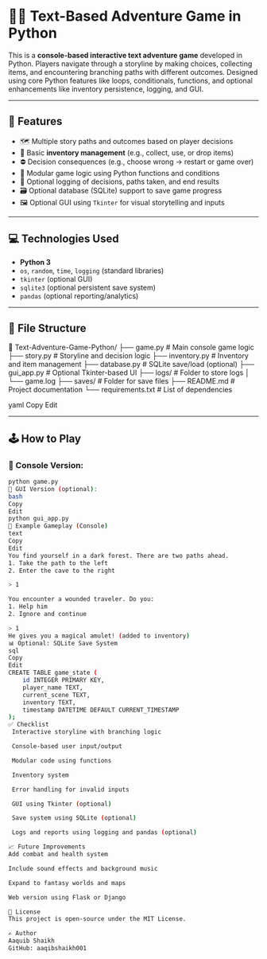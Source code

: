 # 🧙‍♂️ Text-Based Adventure Game in Python

This is a **console-based interactive text adventure game** developed in Python. Players navigate through a storyline by making choices, collecting items, and encountering branching paths with different outcomes. Designed using core Python features like loops, conditionals, functions, and optional enhancements like inventory persistence, logging, and GUI.

---

## 🚀 Features

- 🗺️ Multiple story paths and outcomes based on player decisions
- 🎒 Basic **inventory management** (e.g., collect, use, or drop items)
- ⛔ Decision consequences (e.g., choose wrong → restart or game over)
- 🧠 Modular game logic using Python functions and conditions
- 📑 Optional logging of decisions, paths taken, and end results
- 🗃️ Optional database (SQLite) support to save game progress
- 🖼️ Optional GUI using `Tkinter` for visual storytelling and inputs

---

## 💻 Technologies Used

- **Python 3**
- `os`, `random`, `time`, `logging` (standard libraries)
- `tkinter` (optional GUI)
- `sqlite3` (optional persistent save system)
- `pandas` (optional reporting/analytics)

---

## 📂 File Structure

📁 Text-Adventure-Game-Python/
├── game.py # Main console game logic
├── story.py # Storyline and decision logic
├── inventory.py # Inventory and item management
├── database.py # SQLite save/load (optional)
├── gui_app.py # Optional Tkinter-based UI
├── logs/ # Folder to store logs
│ └── game.log
├── saves/ # Folder for save files
├── README.md # Project documentation
└── requirements.txt # List of dependencies

yaml
Copy
Edit

---

## 🕹️ How to Play

### 🔹 Console Version:
```bash
python game.py
🔸 GUI Version (optional):
bash
Copy
Edit
python gui_app.py
🧪 Example Gameplay (Console)
text
Copy
Edit
You find yourself in a dark forest. There are two paths ahead.
1. Take the path to the left
2. Enter the cave to the right

> 1

You encounter a wounded traveler. Do you:
1. Help him
2. Ignore and continue

> 1
He gives you a magical amulet! (added to inventory)
📊 Optional: SQLite Save System
sql
Copy
Edit
CREATE TABLE game_state (
    id INTEGER PRIMARY KEY,
    player_name TEXT,
    current_scene TEXT,
    inventory TEXT,
    timestamp DATETIME DEFAULT CURRENT_TIMESTAMP
);
✅ Checklist
 Interactive storyline with branching logic

 Console-based user input/output

 Modular code using functions

 Inventory system

 Error handling for invalid inputs

 GUI using Tkinter (optional)

 Save system using SQLite (optional)

 Logs and reports using logging and pandas (optional)

📈 Future Improvements
Add combat and health system

Include sound effects and background music

Expand to fantasy worlds and maps

Web version using Flask or Django

📄 License
This project is open-source under the MIT License.

✍️ Author
Aaquib Shaikh
GitHub: aaqibshaikh001
